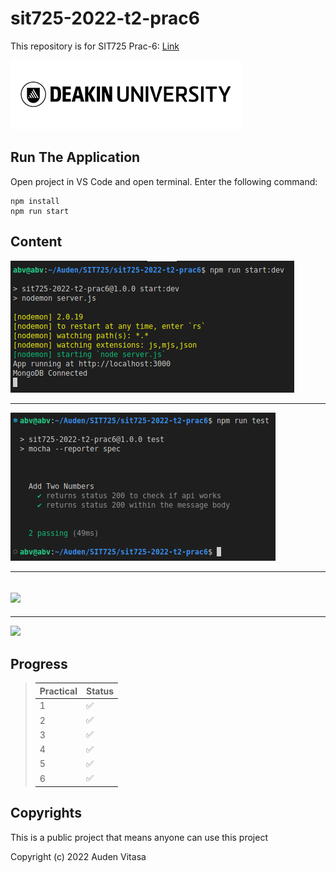 # sit725-2022-t2-prac6

This repository is for SIT725 Prac-6: [Link](https://github.com/abvitasa/sit725-2022-t2-prac6)

![deakin_logo](public/images/readme/deakin_logo.png)

## Run The Application

Open project in VS Code and open terminal. Enter the following command:

```
npm install
npm run start
```

## Content

<img src="public/images/readme/1.png">

---

<img src="public/images/readme/2.png">

---

## <img src="public/images/readme/3.png">

---

<img src="public/images/readme/4.png">

## Progress

> | Practical | Status |
> | :-------- | ------ |
> | 1         | ✅     |
> | 2         | ✅     |
> | 3         | ✅     |
> | 4         | ✅     |
> | 5         | ✅     |
> | 6         | ✅     |

## Copyrights

This is a public project that means anyone can use this project

Copyright (c) 2022 Auden Vitasa
